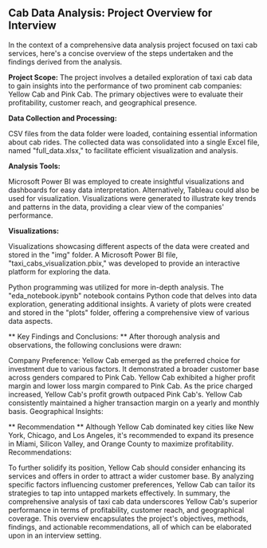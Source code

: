 ## Cab Data Analysis: Project Overview for Interview

In the context of a comprehensive data analysis project focused on taxi cab services, here's a concise overview of the steps undertaken and the findings derived from the analysis.

**Project Scope:**
The project involves a detailed exploration of taxi cab data to gain insights into the performance of two prominent cab companies: Yellow Cab and Pink Cab. The primary objectives were to evaluate their profitability, customer reach, and geographical presence.

**Data Collection and Processing:**

CSV files from the data folder were loaded, containing essential information about cab rides.
The collected data was consolidated into a single Excel file, named "full_data.xlsx," to facilitate efficient visualization and analysis.

**Analysis Tools:**

Microsoft Power BI was employed to create insightful visualizations and dashboards for easy data interpretation. Alternatively, Tableau could also be used for visualization.
Visualizations were generated to illustrate key trends and patterns in the data, providing a clear view of the companies' performance.

**Visualizations:**

Visualizations showcasing different aspects of the data were created and stored in the "img" folder.
A Microsoft Power BI file, "taxi_cabs_visualization.pbix," was developed to provide an interactive platform for exploring the data.

Python programming was utilized for more in-depth analysis.
The "eda_notebook.ipynb" notebook contains Python code that delves into data exploration, generating additional insights.
A variety of plots were created and stored in the "plots" folder, offering a comprehensive view of various data aspects.

** Key Findings and Conclusions: **
After thorough analysis and observations, the following conclusions were drawn:

Company Preference:
Yellow Cab emerged as the preferred choice for investment due to various factors.
It demonstrated a broader customer base across genders compared to Pink Cab.
Yellow Cab exhibited a higher profit margin and lower loss margin compared to Pink Cab.
As the price charged increased, Yellow Cab's profit growth outpaced Pink Cab's.
Yellow Cab consistently maintained a higher transaction margin on a yearly and monthly basis.
Geographical Insights:

** Recommendation **
Although Yellow Cab dominated key cities like New York, Chicago, and Los Angeles, it's recommended to expand its presence in Miami, Silicon Valley, and Orange County to maximize profitability.
Recommendations:

To further solidify its position, Yellow Cab should consider enhancing its services and offers in order to attract a wider customer base.
By analyzing specific factors influencing customer preferences, Yellow Cab can tailor its strategies to tap into untapped markets effectively.
In summary, the comprehensive analysis of taxi cab data underscores Yellow Cab's superior performance in terms of profitability, customer reach, and geographical coverage. This overview encapsulates the project's objectives, methods, findings, and actionable recommendations, all of which can be elaborated upon in an interview setting.
